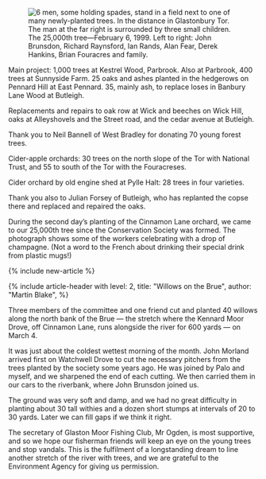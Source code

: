 <figure>
<img src="../tree-25000.jpg" alt="6 men, some holding spades, stand in a field next to one of many newly-planted trees. In the distance in Glastonbury Tor. The man at the far right is surrounded by three small children.">
<figcaption>
The 25,000th tree—February 6, 1999. Left to right: John Brunsdon,
Richard Raynsford, Ian Rands, Alan Fear, Derek Hankins, Brian Fouracres
and family.
</figcaption>
</figure>

Main project: 1,000 trees at Kestrel Wood, Parbrook. Also at Parbrook,
400 trees at Sunnyside Farm. 25 oaks and ashes planted in the hedgerows
on Pennard Hill at East Pennard. 35, mainly ash, to replace loses in
Banbury Lane Wood at Butleigh.

Replacements and repairs to oak row at Wick and beeches on Wick Hill,
oaks at Alleyshovels and the Street road, and the cedar avenue at
Butleigh.

Thank you to Neil Bannell of West Bradley for donating 70 young forest
trees.

Cider-apple orchards: 30 trees on the north slope of the Tor with
National Trust, and 55 to south of the Tor with the Fouracreses.

Cider orchard by old engine shed at Pylle Halt: 28 trees in four
varieties.

Thank you also to Julian Forsey of Butleigh, who has replanted the copse
there and replaced and repaired the oaks.

During the second day’s planting of the Cinnamon Lane orchard, we came
to our 25,000th tree since the Conservation Society was formed. The
photograph shows some of the workers celebrating with a drop of
champagne. (Not a word to the French about drinking their special drink
from plastic mugs!)

{% include new-article %}

{% include article-header with
	level: 2,
	title: "Willows on the Brue",
	author: "Martin Blake",
%}

Three members of the committee and one friend cut and planted 40 willows
along the north bank of the Brue — the stretch where the Kennard Moor
Drove, off Cinnamon Lane, runs alongside the river for 600 yards — on
March 4.

It was just about the coldest wettest morning of the month. John Morland
arrived first on Watchwell Drove to cut the necessary pitchers from the
trees planted by the society some years ago. He was joined by Palo and
myself, and we sharpened the end of each cutting. We then carried them
in our cars to the riverbank, where John Brunsdon joined us.

The ground was very soft and damp, and we had no great difficulty in
planting about 30 tall withies and a dozen short stumps at intervals of
20 to 30 yards. Later we can fill gaps if we think it right.

The secretary of Glaston Moor Fishing Club, Mr Ogden, is most
supportive, and so we hope our fisherman friends will keep an eye on the
young trees and stop vandals. This is the fulfilment of a longstanding
dream to line another stretch of the river with trees, and we are
grateful to the Environment Agency for giving us permission.
